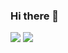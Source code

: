 ### Hi there 👋

![](https://github-readme-stats-lucienzhang.vercel.app/api?username=LucienZhang&show_icons=true&icon_color=0366d6&text_color=24292e&bg_color=ffffff&hide_title=true&count_private=true&include_orgs=bitinker,Snippetors)
![](https://github-readme-stats-lucienzhang.vercel.app/api/top-langs/?username=LucienZhang&layout=compact&count_private=true&include_orgs=bitinker,Snippetors)

